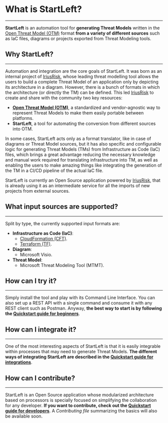 # What is StartLeft?

---

**StartLeft** is an automation tool for **generating Threat Models** written in the [Open Threat Model (OTM)](Open-Threat-Model-(OTM).md) 
format **from a variety of different sources** such as IaC files, diagrams or projects exported from 
Threat Modeling tools.

## Why StartLeft?

---

Automation and integration are the core goals of StartLeft. It was born as an internal project of [IriusRisk](https://www.iriusrisk.com/), whose leading threat 
modelling tool allows the users to build a complete Threat Model of an application only by depicting its architecture in a diagram.
However, there is a bunch of formats in which the architecture (or directly the TM) can be defined. This led [IriusRisk](https://www.iriusrisk.com/) to create
and share with the community two key resources:

* **[Open Threat Model (OTM)](Open-Threat-Model-(OTM).md)**, a standardized and vendor-agnostic way to represent Threat Models 
    to make them easily portable between platforms.
* **StartLeft**, a tool for automating the conversion from different sources into OTM.

In some cases, StartLeft acts only as a format translator, like in case of diagrams or Threat Model sources, but it has also
specific and configurable logic for generating Threat Models (TMs) from Infrastructure as Code (IaC) files, which 
brings a great advantage reducing the necessary knowledge and manual work required for translating infrastructure 
into TM, as well as enabling the users to make amazing things like integrating the generation of the TM in a CI/CD 
pipeline of the actual IaC file.

StartLeft is currently an Open Source application powered by [IriusRisk](https://www.iriusrisk.com/), that is already using it 
as an intermediate service for all the imports of new projects from external sources.


## What input sources are supported?

---

Split by type, the currently supported input formats are:

* **Infrastructure as Code (IaC)**:
    * [CloudFormation (CFT)](https://aws.amazon.com/cloudformation/resources/templates/).
    * [Terraform (TF)](https://www.terraform.io/).
* **Diagram**:
    * Microsoft Visio.
* **Threat Model**:
    * Microsoft Threat Modeling Tool (MTMT).


## How can I try it?

---

Simply install the tool and play with its Command Line Interface. You can also set up a REST API with a single command
and consume it with any REST client such as Postman. Anyway, **the best way to start is by following the 
[Quickstart guide for beginners](Quickstart-Guide-for-Beginners.md)**.

## How can I integrate it?

---

One of the most interesting aspects of StartLeft is that it is easily integrable within processes that may need to generate
Threat Models. **The different ways of integrating StartLeft are described in the 
[Quickstart guide for integrations](integration/Quickstart-Guide-for-Integrations.md)**.

## How can I contribute?

---

StartLeft is an Open Source application whose modularized architecture based on processors is specially focused
on simplifying the collaboration for any developer. **If you want to contribute, check out the 
[Quickstart guide for developers](development/Quickstart-Guide-for-Developers.md)**. A _Contributing file_ summarizing 
the basics will also be available soon. 
